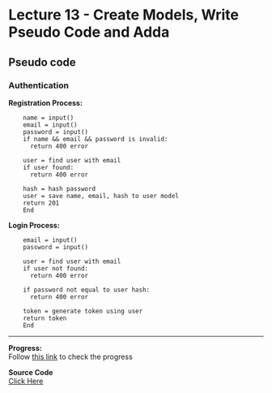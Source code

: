 # Lecture 13 - Create Models, Write Pseudo Code and Adda

## Pseudo code

### Authentication

**Registration Process:**

``` Start
    name = input()
    email = input()
    password = input()
    if name && email && password is invalid:
      return 400 error

    user = find user with email
    if user found:
      return 400 error

    hash = hash password
    user = save name, email, hash to user model
    return 201
    End
```

**Login Process:**

``` Start
    email = input()
    password = input()

    user = find user with email
    if user not found:
      return 400 error

    if password not equal to user hash:
      return 400 error

    token = generate token using user
    return token
    End
```

---

**Progress:**  
Follow [this link](https://thirsty-camelotia-a8e.notion.site/Attendance-System-8b5ccfe9b2384e84b904d6a85013170b) to check the progress

**Source Code**  
[Click Here](../../projects/attendance-system/)
